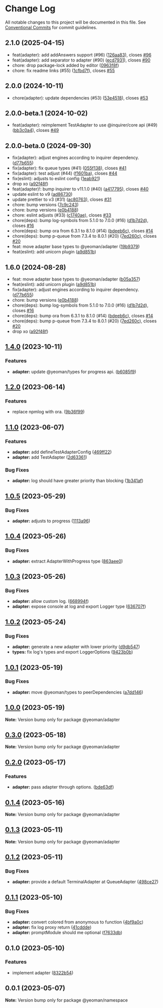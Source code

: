 # Change Log

All notable changes to this project will be documented in this file.
See [Conventional Commits](https://conventionalcommits.org) for commit guidelines.

## 2.1.0 (2025-04-15)

- feat(adapter): add addAnswers support (#96) ([126aa83](https://github.com/yeoman/yeoman-api/commit/126aa83)), closes [#96](https://github.com/yeoman/yeoman-api/issues/96)
- feat(adapter): add separator to adapter (#90) ([ecd7931](https://github.com/yeoman/yeoman-api/commit/ecd7931)), closes [#90](https://github.com/yeoman/yeoman-api/issues/90)
- chore: drop package-lock added by editor ([0963f8f](https://github.com/yeoman/yeoman-api/commit/0963f8f))
- chore: fix readme links (#55) ([1cfbd7f](https://github.com/yeoman/yeoman-api/commit/1cfbd7f)), closes [#55](https://github.com/yeoman/yeoman-api/issues/55)

## 2.0.0 (2024-10-11)

- chore(adapter): update dependencies (#53) ([53e4518](https://github.com/yeoman/yeoman-api/commit/53e4518)), closes [#53](https://github.com/yeoman/yeoman-api/issues/53)

## 2.0.0-beta.1 (2024-10-02)

- feat(adapter): reimplement TestAdapter to use @inquirer/core api (#49) ([bb3c0a4](https://github.com/yeoman/yeoman-api/commit/bb3c0a4)), closes [#49](https://github.com/yeoman/yeoman-api/issues/49)

## 2.0.0-beta.0 (2024-09-30)

- fix(adapter): adjust engines according to inquirer dependency. ([d77b655](https://github.com/yeoman/yeoman-api/commit/d77b655))
- fix(adapter): fix queue types (#41) ([055f138](https://github.com/yeoman/yeoman-api/commit/055f138)), closes [#41](https://github.com/yeoman/yeoman-api/issues/41)
- fix(adapter): test adjust (#44) ([f1601ba](https://github.com/yeoman/yeoman-api/commit/f1601ba)), closes [#44](https://github.com/yeoman/yeoman-api/issues/44)
- fix(eslint): adjusts to eslint config ([1eab921](https://github.com/yeoman/yeoman-api/commit/1eab921))
- drop xo ([a92f48f](https://github.com/yeoman/yeoman-api/commit/a92f48f))
- feat(adapter)!: bump inquirer to v11.1.0 (#40) ([a417795](https://github.com/yeoman/yeoman-api/commit/a417795)), closes [#40](https://github.com/yeoman/yeoman-api/issues/40)
- update eslint to v9 ([ad86730](https://github.com/yeoman/yeoman-api/commit/ad86730))
- update prettier to v3 (#31) ([ac80763](https://github.com/yeoman/yeoman-api/commit/ac80763)), closes [#31](https://github.com/yeoman/yeoman-api/issues/31)
- chore: bump versions ([7c9c243](https://github.com/yeoman/yeoman-api/commit/7c9c243))
- chore: bump versions ([e0b4188](https://github.com/yeoman/yeoman-api/commit/e0b4188))
- chore: eslint adjusts (#33) ([c1740ae](https://github.com/yeoman/yeoman-api/commit/c1740ae)), closes [#33](https://github.com/yeoman/yeoman-api/issues/33)
- chore(deps): bump log-symbols from 5.1.0 to 7.0.0 (#16) ([d1b7d2d](https://github.com/yeoman/yeoman-api/commit/d1b7d2d)), closes [#16](https://github.com/yeoman/yeoman-api/issues/16)
- chore(deps): bump ora from 6.3.1 to 8.1.0 (#14) ([bdeeb6c](https://github.com/yeoman/yeoman-api/commit/bdeeb6c)), closes [#14](https://github.com/yeoman/yeoman-api/issues/14)
- chore(deps): bump p-queue from 7.3.4 to 8.0.1 (#20) ([7ed260c](https://github.com/yeoman/yeoman-api/commit/7ed260c)), closes [#20](https://github.com/yeoman/yeoman-api/issues/20)
- feat: move adapter base types to @yeoman/adapter ([19b9379](https://github.com/yeoman/yeoman-api/commit/19b9379))
- feat(eslint): add unicorn plugin ([a9d851b](https://github.com/yeoman/yeoman-api/commit/a9d851b))

## 1.6.0 (2024-08-28)

- feat: move adapter base types to @yeoman/adapter ([b05a357](https://github.com/yeoman/yeoman-api/commit/b05a357))
- feat(eslint): add unicorn plugin ([a9d851b](https://github.com/yeoman/yeoman-api/commit/a9d851b))
- fix(adapter): adjust engines according to inquirer dependency. ([d77b655](https://github.com/yeoman/yeoman-api/commit/d77b655))
- chore: bump versions ([e0b4188](https://github.com/yeoman/yeoman-api/commit/e0b4188))
- chore(deps): bump log-symbols from 5.1.0 to 7.0.0 (#16) ([d1b7d2d](https://github.com/yeoman/yeoman-api/commit/d1b7d2d)), closes [#16](https://github.com/yeoman/yeoman-api/issues/16)
- chore(deps): bump ora from 6.3.1 to 8.1.0 (#14) ([bdeeb6c](https://github.com/yeoman/yeoman-api/commit/bdeeb6c)), closes [#14](https://github.com/yeoman/yeoman-api/issues/14)
- chore(deps): bump p-queue from 7.3.4 to 8.0.1 (#20) ([7ed260c](https://github.com/yeoman/yeoman-api/commit/7ed260c)), closes [#20](https://github.com/yeoman/yeoman-api/issues/20)
- drop xo ([a92f48f](https://github.com/yeoman/yeoman-api/commit/a92f48f))

## [1.4.0](https://github.com/yeoman/yeoman-api/compare/@yeoman/adapter@1.2.0...@yeoman/adapter@1.4.0) (2023-10-11)

### Features

- **adapter:** update @yeoman/types for progress api. ([b6085f9](https://github.com/yeoman/yeoman-api/commit/b6085f90cf9a43c12e0e1f659d91c999e8d15f50))

## [1.2.0](https://github.com/yeoman/yeoman-api/compare/@yeoman/adapter@1.1.0...@yeoman/adapter@1.2.0) (2023-06-14)

### Features

- replace npmlog with ora. ([9b36f99](https://github.com/yeoman/yeoman-api/commit/9b36f997d5760aa070756fba4653fed35c0fad80))

## [1.1.0](https://github.com/yeoman/yeoman-api/compare/@yeoman/adapter@1.0.5...@yeoman/adapter@1.1.0) (2023-06-07)

### Features

- **adapter:** add defineTestAdapterConfig ([469ff22](https://github.com/yeoman/yeoman-api/commit/469ff2268f9cf942c2880dc53c099c59a419bbcf))
- **adapter:** add TestAdapter ([2d63361](https://github.com/yeoman/yeoman-api/commit/2d63361e2b8dbb612edaeac3b63b8f5a142ca83a))

### Bug Fixes

- **adapter:** log should have greater priority than blocking ([1b341af](https://github.com/yeoman/yeoman-api/commit/1b341af3f641610d1255206315c48d5263a0009b))

## [1.0.5](https://github.com/yeoman/yeoman-api/compare/@yeoman/adapter@1.0.4...@yeoman/adapter@1.0.5) (2023-05-29)

### Bug Fixes

- **adapter:** adjusts to progress ([1113a96](https://github.com/yeoman/yeoman-api/commit/1113a9635be908c30ca85e810443a68d6fd1eb95))

## [1.0.4](https://github.com/yeoman/yeoman-api/compare/@yeoman/adapter@1.0.3...@yeoman/adapter@1.0.4) (2023-05-26)

### Bug Fixes

- **adapter:** extract AdapterWithProgress type ([863aee0](https://github.com/yeoman/yeoman-api/commit/863aee04b2df9b8a72226e2c2af7fbdbb5b5f1ef))

## [1.0.3](https://github.com/yeoman/yeoman-api/compare/@yeoman/adapter@1.0.2...@yeoman/adapter@1.0.3) (2023-05-26)

### Bug Fixes

- **adapter:** allow custom log. ([668994f](https://github.com/yeoman/yeoman-api/commit/668994f3d029d9492f1545724b80260d1098bd05))
- **adapter:** expose console at log and export Logger type ([636707f](https://github.com/yeoman/yeoman-api/commit/636707f2fc881a62793307e6b656ef20ba6ee584))

## [1.0.2](https://github.com/yeoman/yeoman-api/compare/@yeoman/adapter@1.0.1...@yeoman/adapter@1.0.2) (2023-05-24)

### Bug Fixes

- **adapter:** generate a new adapter with lower priority ([d9db547](https://github.com/yeoman/yeoman-api/commit/d9db547657dc8f6e502b2d9af42e1f882475e75d))
- **types:** fix log's types and export LoggerOptions ([9423b0b](https://github.com/yeoman/yeoman-api/commit/9423b0bfa6b4854d73c0719bdf49e38c0bc31433))

## [1.0.1](https://github.com/yeoman/yeoman-api/compare/@yeoman/adapter@1.0.0...@yeoman/adapter@1.0.1) (2023-05-19)

### Bug Fixes

- **adapter:** move @yeoman/types to peerDependencies ([a7dd146](https://github.com/yeoman/yeoman-api/commit/a7dd146c61aae9fa56aabcb42d3ac17f9ca35040))

## [1.0.0](https://github.com/yeoman/yeoman-api/compare/@yeoman/adapter@0.3.0...@yeoman/adapter@1.0.0) (2023-05-19)

**Note:** Version bump only for package @yeoman/adapter

## [0.3.0](https://github.com/yeoman/yeoman-api/compare/@yeoman/adapter@0.2.0...@yeoman/adapter@0.3.0) (2023-05-18)

**Note:** Version bump only for package @yeoman/adapter

## [0.2.0](https://github.com/yeoman/yeoman-api/compare/@yeoman/adapter@0.1.4...@yeoman/adapter@0.2.0) (2023-05-17)

### Features

- **adapter:** pass adapter through options. ([bde63df](https://github.com/yeoman/yeoman-api/commit/bde63df0b9d3d45c8cc34534175d839486cfd091))

## [0.1.4](https://github.com/yeoman/yeoman-api/compare/@yeoman/adapter@0.1.3...@yeoman/adapter@0.1.4) (2023-05-16)

**Note:** Version bump only for package @yeoman/adapter

## [0.1.3](https://github.com/yeoman/yeoman-api/compare/@yeoman/adapter@0.1.2...@yeoman/adapter@0.1.3) (2023-05-11)

**Note:** Version bump only for package @yeoman/adapter

## [0.1.2](https://github.com/yeoman/yeoman-api/compare/@yeoman/adapter@0.1.1...@yeoman/adapter@0.1.2) (2023-05-11)

### Bug Fixes

- **adapter:** provide a default TerminalAdapter at QueueAdapter ([498ce27](https://github.com/yeoman/yeoman-api/commit/498ce273e392cb81462a99108ad45b2aa73e5e43))

## [0.1.1](https://github.com/yeoman/yeoman-api/compare/@yeoman/adapter@0.1.0...@yeoman/adapter@0.1.1) (2023-05-10)

### Bug Fixes

- **adapter:** convert colored from anonymous to function ([4bf9a0c](https://github.com/yeoman/yeoman-api/commit/4bf9a0c2bf8d8a58ca14d2071d4244ff7d33d1c6))
- **adapter:** fix log proxy return ([41cddde](https://github.com/yeoman/yeoman-api/commit/41cdddea69ea85a5ddfd48f5d92551074bbc316c))
- **adapter:** promptModule should me optional ([f7633db](https://github.com/yeoman/yeoman-api/commit/f7633dbabd81b8855c25c6153f7c5a0859bfaad0))

## 0.1.0 (2023-05-10)

### Features

- implement adapter ([8322b54](https://github.com/yeoman/yeoman-api/commit/8322b54e30425073543d754d419039fc71bd9fb4))

## 0.0.1 (2023-05-07)

**Note:** Version bump only for package @yeoman/namespace
